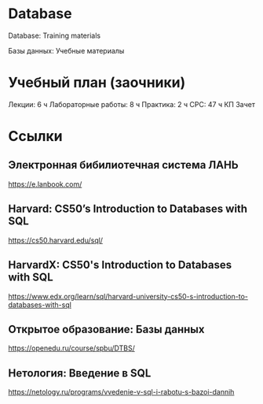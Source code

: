 # Database
Database: Training materials

Базы данных: Учебные материалы

# Учебный план (заочники)
Лекции: 6 ч
Лабораторные работы: 8 ч
Практика: 2 ч
СРС: 47 ч
КП
Зачет

# Ссылки
## Электронная бибилиотечная система ЛАНЬ
https://e.lanbook.com/

## Harvard: CS50’s Introduction to Databases with SQL
https://cs50.harvard.edu/sql/

## HarvardX: CS50's Introduction to Databases with SQL
https://www.edx.org/learn/sql/harvard-university-cs50-s-introduction-to-databases-with-sql

## Открытое образование: Базы данных
https://openedu.ru/course/spbu/DTBS/

## Нетология: Введение в SQL 
https://netology.ru/programs/vvedenie-v-sql-i-rabotu-s-bazoi-dannih
